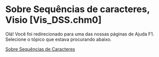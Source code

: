 
# Sobre Sequências de caracteres, Visio [Vis_DSS.chm0]

Olá! Você foi redirecionado para uma das nossas páginas de Ajuda F1. Selecione o tópico que estava procurando abaixo.

[Sobre Sequências de Caracteres](http://msdn.microsoft.com/library/e1174d8f-70cb-4595-7906-889da15367db%28Office.15%29.aspx)
